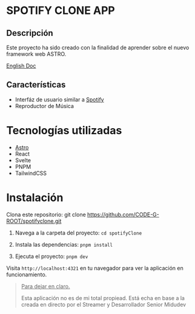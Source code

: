 # SPOTIFY CLONE APP



## Descripción 
Este proyecto ha sido creado con la finalidad de aprender sobre el nuevo framework web ASTRO.

[English Doc](Docs/README.EN.md)

## Características
- Interfáz de usuario similar a [Spotify](https://spotify.com/)
- Reproductor de Música


# Tecnologías utilizadas
- [Astro](https://astro.build/)
- React
- Svelte
- PNPM
- TailwindCSS


# Instalación
Clona este repositorio: git clone https://github.com/CODE-G-ROOT/spotifyclone.git

1. Navega a la carpeta del proyecto: `cd spotifyClone`

2. Instala las dependencias:  `pnpm install`

3. Ejecuta el proyecto:  `pnpm dev`

Visita `http://localhost:4321` en tu navegador para ver la aplicación en funcionamiento.

> <p><u>Para dejar en claro.</u></p> Esta aplicación no es de mi total propiead. Está echa en base a la creada en directo por el Streamer y Desarrollador Senior Midudev
